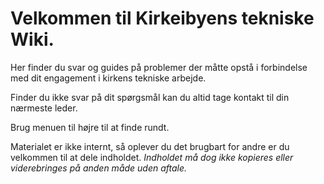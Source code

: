 # Velkommen til Kirkeibyens tekniske Wiki.

Her finder du svar og guides på problemer der måtte opstå i forbindelse med dit engagement i kirkens tekniske arbejde.

Finder du ikke svar på dit spørgsmål kan du altid tage kontakt til din nærmeste leder.

Brug menuen til højre til at finde rundt.

Materialet er ikke internt, så oplever du det brugbart for andre er du velkommen til at dele indholdet. _Indholdet må dog ikke kopieres eller viderebringes på anden måde uden aftale._
